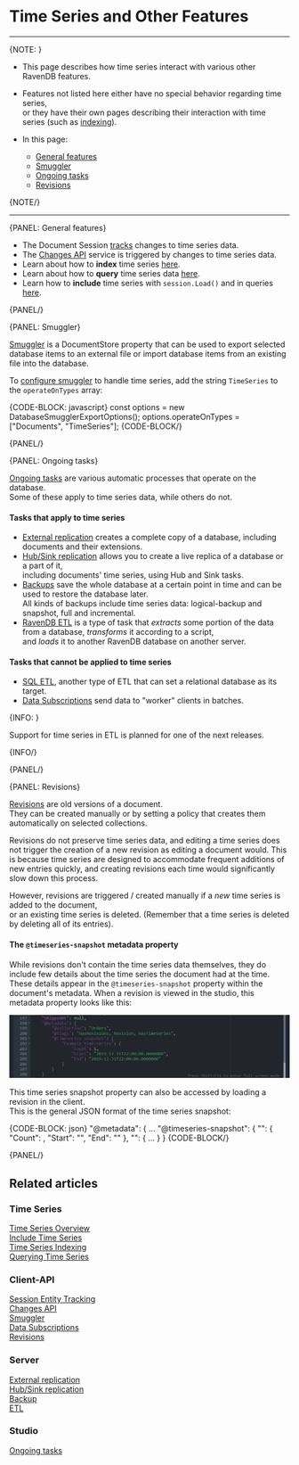 ﻿# Time Series and Other Features

---

{NOTE: }

* This page describes how time series interact with various other RavenDB features.  

* Features not listed here either have no special behavior regarding time series,  
  or they have their own pages describing their interaction with time series (such as [indexing](../../document-extensions/timeseries/indexing)).

* In this page:  
  * [General features](../../document-extensions/timeseries/time-series-and-other-features#general-features)  
  * [Smuggler](../../document-extensions/timeseries/time-series-and-other-features#smuggler)  
  * [Ongoing tasks](../../document-extensions/timeseries/time-series-and-other-features#ongoing-tasks)  
  * [Revisions](../../document-extensions/timeseries/time-series-and-other-features#revisions)  

{NOTE/}

---

{PANEL: General features}  

* The Document Session [tracks](../../client-api/session/what-is-a-session-and-how-does-it-work#tracking-changes) changes to time series data.  
* The [Changes API](../../client-api/changes/what-is-changes-api) service is triggered by changes to time series data.  
* Learn about how to **index** time series [here](../../document-extensions/timeseries/indexing).  
* Learn about how to **query** time series data [here](../../document-extensions/timeseries/querying/overview-and-syntax).  
* Learn how to **include** time series with `session.Load()` and in queries [here](../../document-extensions/timeseries/client-api/session/include/overview).  

{PANEL/}

{PANEL: Smuggler}

[Smuggler](../../client-api/smuggler/what-is-smuggler) is a DocumentStore property that can be used to export selected database items to an external file 
or import database items from an existing file into the database.  

To [configure smuggler](../../client-api/smuggler/what-is-smuggler#databasesmugglerexportoptions) to handle time series, 
add the string `TimeSeries` to the `operateOnTypes` array:  

{CODE-BLOCK: javascript}
const options = new DatabaseSmugglerExportOptions();
options.operateOnTypes = ["Documents", "TimeSeries"];
{CODE-BLOCK/}

{PANEL/}

{PANEL: Ongoing tasks}

[Ongoing tasks](../../studio/database/tasks/ongoing-tasks/general-info) are various automatic processes that operate on the database.  
Some of these apply to time series data, while others do not.

#### Tasks that apply to time series

* [External replication](../../server/ongoing-tasks/external-replication) creates a complete copy of a database, including documents and their extensions.  
* [Hub/Sink replication](../../server/ongoing-tasks/hub-sink-replication) allows you to create a live replica of a database or a part of it,  
  including documents' time series, using Hub and Sink tasks.  
* [Backups](../../client-api/operations/maintenance/backup/backup) save the whole database at a certain point in time and can be used to restore the database later.  
  All kinds of backups include time series data: logical-backup and snapshot, full and incremental.
* [RavenDB ETL](../../server/ongoing-tasks/etl/raven#time-series) is a type of task that _extracts_ some portion of the data from a database, _transforms_ it according to a script,  
  and _loads_ it to another RavenDB database on another server.  

#### Tasks that cannot be applied to time series

* [SQL ETL](../../server/ongoing-tasks/etl/basics), another type of ETL that can set a relational database as its target.  
* [Data Subscriptions](../../client-api/data-subscriptions/what-are-data-subscriptions) send data to "worker" clients in batches.

{INFO: }

Support for time series in ETL is planned for one of the next releases.

{INFO/}

{PANEL/}

{PANEL: Revisions}

[Revisions](../../document-extensions/revisions/overview) are old versions of a document.  
They can be created manually or by setting a policy that creates them automatically on selected collections.  

Revisions do not preserve time series data, and editing a time series does not trigger the creation of a new revision as editing a document would. 
This is because time series are designed to accommodate frequent additions of new entries quickly, and creating revisions each time would significantly slow down this process.

However, revisions are triggered / created manually if a _new_ time series is added to the document,  
or an existing time series is deleted. (Remember that a time series is deleted by deleting all of its entries).  

#### The&nbsp;`@timeseries-snapshot`&nbsp;metadata property

While revisions don't contain the time series data themselves, they do include few details about the time series the document had at the time.
These details appear in the `@timeseries-snapshot` property within the document's metadata.
When a revision is viewed in the studio, this metadata property looks like this:  

![NoSQL Database Time Series Feature](images/TSSnapshot.png "NoSQL Database Time Series Feature")

This time series snapshot property can also be accessed by loading a revision in the client.  
This is the general JSON format of the time series snapshot:  

{CODE-BLOCK: json}
"@metadata": {
    ...
    "@timeseries-snapshot": {
        "<the name of a time series>": {
            "Count": <the number of entries>,
            "Start": "<timestamp of first entry>",
            "End": "<timestamp of last entry>"
        },
        "<the name of the next time series>": { ... }
    }
{CODE-BLOCK/}

{PANEL/}

## Related articles  

### Time Series  
[Time Series Overview](../../document-extensions/timeseries/overview)  
[Include Time Series](../../document-extensions/timeseries/client-api/session/include/overview)  
[Time Series Indexing](../../document-extensions/timeseries/indexing)  
[Querying Time Series](../../document-extensions/timeseries/querying/overview-and-syntax)  

### Client-API  
[Session Entity Tracking](../../client-api/session/what-is-a-session-and-how-does-it-work#tracking-changes)  
[Changes API](../../client-api/changes/what-is-changes-api)  
[Smuggler](../../client-api/smuggler/what-is-smuggler)  
[Data Subscriptions](../../client-api/data-subscriptions/what-are-data-subscriptions)  
[Revisions](../../document-extensions/revisions/client-api/overview)  

### Server  
[External replication](../../server/ongoing-tasks/external-replication)  
[Hub/Sink replication](../../server/ongoing-tasks/hub-sink-replication)  
[Backup](../../client-api/operations/maintenance/backup/backup)  
[ETL](../../server/ongoing-tasks/etl/basics)  

### Studio  
[Ongoing tasks](../../studio/database/tasks/ongoing-tasks/general-info)  
